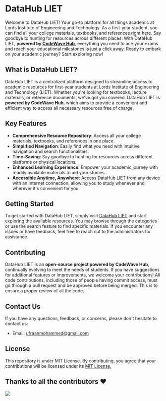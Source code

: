 # DataHub LIET

Welcome to DataHub LIET! Your go-to platform for all things academic at Lords Institute of Engineering and Technology. As a first-year student, you can find all your college materials, textbooks, and references right here. Say goodbye to hunting for resources across different places. With DataHub LIET, **powered by [CodeWave Hub](https://github.com/LIEThyd)**, everything you need to ace your exams and reach your educational milestones is just a click away. Ready to embark on your academic journey? Start exploring now!


## What is DataHub LIET?

DataHub LIET is a centralized platform designed to streamline access to academic resources for first-year students at Lords Institute of Engineering and Technology (LIET). Whether you're looking for textbooks, lecture materials, or reference documents, we've got you covered. DataHub LIET is **powered by CodeWave Hub**, which aims to provide a convenient and efficient way to access all necessary resources free of charge.

## Key Features

- **Comprehensive Resource Repository**: Access all your college materials, textbooks, and references in one place.
- **Simplified Navigation**: Easily find what you need with intuitive navigation and search functionalities.
- **Time-Saving**: Say goodbye to hunting for resources across different platforms or physical locations.
- **Enhanced Learning Experience**: Empower your academic journey with readily available materials to aid your studies.
- **Accessible Anytime, Anywhere**: Access DataHub LIET from any device with an internet connection, allowing you to study whenever and wherever it's convenient for you.

## Getting Started

To get started with DataHub LIET, simply visit [DataHub LIET](https://ufraan.github.io/datahub/index-home.html) and start exploring the available resources. You may browse through the categories or use the search feature to find specific materials. If you encounter any issues or have feedback, feel free to reach out to the administrators for assistance.

## Contributing

DataHub LIET is an **open-source project powered by CodeWave Hub**, continually evolving to meet the needs of students. If you have suggestions for additional features or improvements, we welcome your contributions! All code contributions, including those of people having commit access, must go through a pull request and be approved before being merged. This is to ensure a proper review of all the code.

## Contact Us

If you have any questions, feedback, or concerns, please don't hesitate to contact us:

- Email: [ufraanmohammed@gmail.com](mailto:ufraanmohammed@gmail.com)


<!--                                License       -->
## License
This repository is under MIT License. By contributing, you agree that your contributions will be licensed under its <a href="https://github.com/abdulvasay-234/datahub/blob/main/LICENSE"> MIT License.</a>


<!--                            contributers    -->
## Thanks to all the contributors ❤️
<a href = "https://github.com/abdulvasay-234/datahub/graphs/contributors">
  <img src = "https://contrib.rocks/image?repo=abdulvasay-234/datahub"/>
</a>


